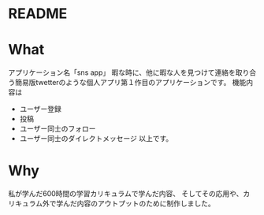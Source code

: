 # README

# What
アプリケーション名「sns app」
暇な時に、他に暇な人を見つけて連絡を取り合う簡易版twetterのような個人アプリ第１作目のアプリケーションです。
機能内容は
- ユーザー登録
- 投稿
- ユーザー同士のフォロー
- ユーザー同士のダイレクトメッセージ
以上です。

# Why
私が学んだ600時間の学習カリキュラムで学んだ内容、
そしてその応用や、カリキュラム外で学んだ内容のアウトプットのために制作しました。

